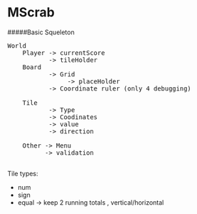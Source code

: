 MScrab
======

#####Basic Squeleton
<pre>
World
	Player -> currentScore
     	   -> tileHolder
 	Board 
    	   -> Grid 
           		-> placeHolder
           -> Coordinate ruler (only 4 debugging)		
                
    Tile
    	   -> Type
           -> Coodinates
           -> value
           -> direction
                      
    Other -> Menu
    	  -> validation
             
</pre>
    
Tile types:

* num
* sign
* equal
	-> keep 2 running totals , vertical/horizontal 
    